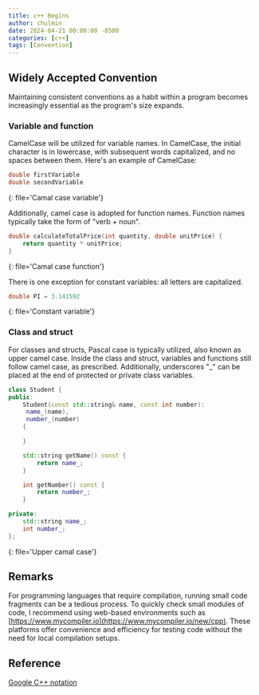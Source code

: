 ```yaml
---
title: c++ Begins
author: chulmin
date: 2024-04-21 00:00:00 -0500
categories: [c++]
tags: [Convention]
---
```


## Widely Accepted Convention

Maintaining consistent conventions as a habit within a program becomes increasingly essential as the program's size expands.

### Variable and function

CamelCase will be utilized for variable names. In CamelCase, the initial character is in lowercase, with subsequent words capitalized, and no spaces between them. Here's an example of CamelCase:


```cpp
double firstVariable
double secondVariable
```
{: file='Camal case variable'}


Additionally, camel case is adopted for function names. Function names typically take the form of "verb + noun".

```cpp
double calculateTotalPrice(int quantity, double unitPrice) {
    return quantity * unitPrice;
}
```
{: file='Camal case function'}

There is one exception for constant variables: all letters are capitalized.

```cpp
double PI = 3.141592
```
{: file='Constant variable'}

### Class and struct
For classes and structs, Pascal case is typically utilized, also known as upper camel case. Inside the class and struct, variables and functions still follow camel case, as prescribed. Additionally, underscores "_" can be placed at the end of protected or private class variables.

```cpp
class Student {
public:
    Student(const std::string& name, const int number):
     name_(name), 
     number_(number)
    {

    }

    std::string getName() const {
        return name_;
    }

    int getNumber() const {
        return number_;
    }

private:
    std::string name_; 
    int number_;
};
```
{: file='Upper camal case'}

## Remarks
For programming languages that require compilation, running small code fragments can be a tedious process. To quickly check small modules of code, I recommend using web-based environments such as [https://www.mycompiler.io](https://www.mycompiler.io/new/cpp). These platforms offer convenience and efficiency for testing code without the need for local compilation setups.

## Reference
[Google C++ notation](https://google.github.io/styleguide/cppguide.html)<br>


